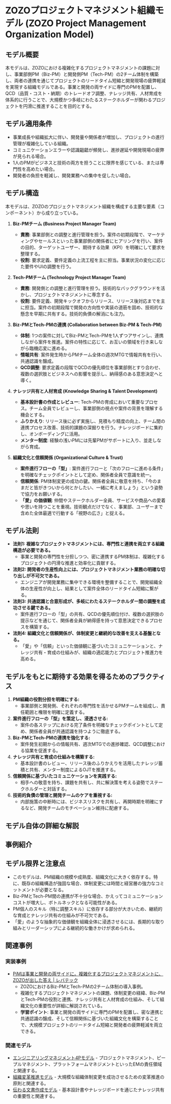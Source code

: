 # ZOZOプロジェクトマネジメント組織モデル (ZOZO Project Management Organization Model)

## モデル概要
本モデルは、ZOZOにおける複雑化するプロジェクトマネジメントの課題に対し、事業部側PM（Biz-PM）と開発側PM（Tech-PM）の2チーム体制を構築し、両者の連携を通じてプロジェクトのリードタイム短縮と開発現場の疲弊軽減を実現する組織モデルである。事業と開発の両サイドに専門のPMを配置し、QCD（品質・コスト・納期）のトレードオフ調整、ナレッジ共有、人材育成を体系的に行うことで、大規模かつ多岐にわたるステークホルダーが関わるプロジェクトを円滑に推進することを目的とする。

## モデル適用条件
- 事業成長や組織拡大に伴い、開発量や関係者が増加し、プロジェクトの進行管理が複雑化している組織。
- コミュニケーションエラーや認識齟齬が頻発し、進捗遅延や開発現場の疲弊が見られる場合。
- 1人のPMがビジネスと技術の両方を担うことに限界を感じている、または専門性を高めたい場合。
- 開発者の負担を軽減し、開発業務への集中を促したい場合。

## モデル構造
本モデルは、ZOZOのプロジェクトマネジメント組織を構成する主要な要素（コンポーネント）から成り立っている。

1.  **Biz-PMチーム (Business Project Manager Team)**
    -   **責務**: 事業部側との調整と進行管理を担う。案件の初期段階で、マーケティングやセールスといった事業部側の関係者にヒアリングを行い、案件の目的、ターゲットユーザー、期待する効果（KPI）を明確にして要求を整理する。
    -   **役割**: 要求定義、要件定義の上流工程を主に担当。事業状況の変化に応じた要件やUIの調整を行う。

2.  **Tech-PMチーム (Technology Project Manager Team)**
    -   **責務**: 開発側との調整と進行管理を担う。技術的なバックグラウンドを活かし、プロジェクトマネジメントに専念する。
    -   **役割**: 要件定義、開発キックオフからリリース、リリース後対応までを主に担当。案件の初期段階で開発の方向性や実装の道筋を固め、技術的な懸念を早期に共有する。技術的負債の解消にも注力。

3.  **Biz-PMとTech-PMの連携 (Collaboration between Biz-PM & Tech-PM)**
    -   **体制**: 1つの案件に対してBiz-PMとTech-PMを1人ずつアサインし、連携しながら案件を推進。案件の特性に応じて、お互いの領域を行き来しながら臨機応変に進める。
    -   **情報共有**: 案件発生時からPMチーム全体の週次MTGで情報共有を行い、共通認識を醸成。
    -   **QCD調整**: 要求定義の段階でQCDの優先順位を事業部側とすり合わせ、複数の選択肢とビジネスへの影響を提示し、納得感のある意思決定へと導く。

4.  **ナレッジ共有と人材育成 (Knowledge Sharing & Talent Development)**
    -   **基本設計書の作成とレビュー**: Tech-PMの育成において重要なプロセス。チーム全員でレビューし、事業部側の視点や案件の背景を理解する機会とする。
    -   **ふりかえり**: リリース後に必ず実施し、見積もり精度の向上、チーム間の連携プロセス改善、技術的課題の深掘りを行う。ナレッジボードに集約し、オンボーディングに活用。
    -   **メンター制度**: 経験の浅いPMには先輩PMがサポートに入り、並走しながら育成。

5.  **組織文化と信頼関係 (Organizational Culture & Trust)**
    -   **案件進行フローの「型」**: 案件進行フローと「次のフローに進める条件」を明確なチェックポイントとして定め、関係者全員で意識を統一。
    -   **信頼関係**: PM体制変更の成功の鍵。関係者全員に敬意を持ち、「今のままだと皆がきついから何とかしたい、一緒に考えましょう」という姿勢で協力をお願いする。
    -   **「愛」の価値観**: 仲間やステークホルダー全員、サービスや商品への愛着や思いを持つことを重視。技術観点だけでなく、事業部、ユーザーまで含めた全体最適で行動する「視野の広さ」と捉える。

## モデル法則
- **法則1: 複雑なプロジェクトマネジメントには、専門性と連携を両立する組織構造が必要である。**
  -   事業と開発の専門性を分担しつつ、密に連携するPM体制は、複雑化するプロジェクトの円滑な推進と効率化に貢献する。
- **法則2: 開発者の生産性向上には、プロジェクトマネジメント業務の明確な切り出しが不可欠である。**
  -   エンジニアが開発業務に集中できる環境を整備することで、開発組織全体の生産性が向上し、結果として案件全体のリードタイム短縮に繋がる。
- **法則3: 共通認識と合意形成が、多岐にわたるステークホルダー間の調整を成功させる鍵である。**
  -   案件進行フローの「型」の共有、QCDの優先順位付け、複数の選択肢の提示などを通じて、関係者全員が納得感を持って意思決定できるプロセスを構築する。
- **法則4: 組織文化と信頼関係が、体制変更と継続的な改善を支える基盤となる。**
  -   「愛」や「信頼」といった価値観に基づいたコミュニケーションと、ナレッジ共有・育成の仕組みが、組織の適応能力とプロジェクト推進力を高める。

## モデルをもとに期待する効果を得るためのプラクティス
1.  **PM組織の役割分担を明確にする:**
    -   事業部側と開発側、それぞれの専門性を活かせるPMチームを組成し、責任範囲と権限を明確に定義する。
2.  **案件進行フローの「型」を策定し、浸透させる:**
    -   案件の各ステップにおける完了条件を明確なチェックポイントとして定め、関係者全員が共通認識を持つように徹底する。
3.  **Biz-PMとTech-PMの連携を強化する:**
    -   案件発生初期からの情報共有、週次MTGでの進捗確認、QCD調整における協業を促進する。
4.  **ナレッジ共有と育成の仕組みを構築する:**
    -   基本設計書のレビュー、リリース後のふりかえりを活用したナレッジ蓄積と共有、メンター制度によるOJTを推進する。
5.  **信頼関係に基づいたコミュニケーションを実践する:**
    -   相手への敬意を持ち、課題を共有し、共に解決策を考える姿勢でステークホルダーと対話する。
6.  **技術的負債の管理と開発チームのケアを重視する:**
    -   内部施策の中断時には、ビジネスリスクを共有し、再開時期を明確にするなど、開発チームのモチベーション維持に配慮する。

## モデル自体の詳細な解説

## 事例紹介

## モデル限界と注意点
- このモデルは、PM組織の規模や成熟度、組織文化に大きく依存する。特に、既存の組織構造が強固な場合、体制変更には時間と経営層の強力なコミットメントが必要となる。
- Biz-PMとTech-PM間の連携が不十分な場合、かえってコミュニケーションコストが増大し、ボトルネックとなる可能性がある。
- PM個人のスキル（特に調整スキル）に依存する部分が大きいため、継続的な育成とナレッジ共有の仕組みが不可欠である。
- 「愛」のような抽象的な価値観を組織全体に浸透させるには、長期的な取り組みとリーダーシップによる継続的な働きかけが求められる。

## 関連事例

### 実装事例
- [PjMは事業と開発の両サイドに。複雑化するプロジェクトマネジメントに、ZOZOが出した答え | レバテック](https://levtech.jp/media/article/interview/detail_692/)
  -   ZOZOにおけるBiz-PMとTech-PMの2チーム体制の導入事例。
  -   複雑化するプロジェクトマネジメントの課題、体制変更の経緯、Biz-PMとTech-PMの役割と連携、ナレッジ共有と人材育成の仕組み、そして組織文化の重要性が詳細に解説されている。
  -   **学習ポイント**: 事業と開発の両サイドに専門のPMを配置し、密な連携と共通認識の醸成、そして信頼関係に基づいた組織文化を構築することで、大規模プロジェクトのリードタイム短縮と開発者の疲弊軽減を両立できる。

### 関連モデル
- [エンジニアリングマネジメント4Pモデル](../../02_Container/EngingeeringManager/エンジニアリングマネジメント4Pモデル.md) - プロジェクトマネジメント、ピープルマネジメント、プラットフォームマネジメントといったEMの責任領域と関連する。
- [組織変革推進モデル](../../03_Component/EngingeeringManager/組織変革推進モデル.md) - 大規模な組織体制変更を成功させるための変革推進の原則と関連する。
- [伝わる文書作成モデル](../../03_Component/TechnicalWriter/伝わる文書作成モデル.md) - 基本設計書やナレッジボードを通じたナレッジ共有の重要性と関連する。
